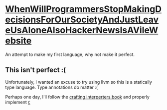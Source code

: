 # [WhenWillProgrammersStopMakingDecisionsForOurSocietyAndJustLeaveUsAloneAlsoHackerNewsIsAVileWebsite](https://github.com/TodePond/WhenWillProgrammersStopMakingDecisionsForOurSocietyAndJustLeaveUsAloneAlsoHackerNewsIsAVileWebsite)
An attempt to make my first language, why not make it perfect.


## This isn't perfect :(
Unfortunately, I wanted an excuse to try using llvm so this is a statically type language. Type annotations do matter :(

Perhaps one day, I'll follow the [crafting interperters book](https://www.craftinginterpreters.com/) and properly implement [`C`](https://github.com/TodePond/C)
